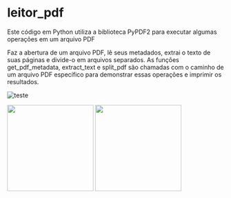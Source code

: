 # leitor_pdf
Este código em Python utiliza a biblioteca PyPDF2 para executar algumas operações em um arquivo PDF

Faz a abertura de um arquivo PDF, lê seus metadados, extrai o texto de suas páginas e divide-o em arquivos separados. As funções get_pdf_metadata, extract_text e split_pdf são chamadas com o caminho de um arquivo PDF específico para demonstrar essas operações e imprimir os resultados.

![teste](https://github.com/nojirilucas/leitor_pdf/assets/103136574/e9112662-98ca-4662-9159-661365ad0769)

<img src="https://github.com/nojirilucas/leitor_pdf/assets/103136574/e7aca4c9-daad-4c4a-8fc0-7126b173cd30" height="200">

<img src="https://github.com/nojirilucas/leitor_pdf/assets/103136574/ad7505d4-251d-47a9-abc4-1d12ca9a341f" height="200">

